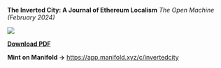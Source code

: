 **The Inverted City: A Journal of Ethereum Localism**
*The Open Machine (February 2024)*

![](assets/invertedcity.jpg)

**[Download PDF](assets/invertedCity_digital.pdf)**

**Mint on Manifold ->** https://app.manifold.xyz/c/invertedcity
